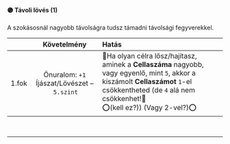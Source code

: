 #### 🟣 Távoli lövés (1)

A szokásosnál nagyobb távolságra tudsz támadni távolsági fegyverekkel.

| |  Követelmény | Hatás  |
| :----------- | :-----------: | :----------- |
| 1.fok | Önuralom: `+1`<br />Íjászat/Lövészet&nbsp;–&nbsp;`5.szint` | 👀Ha olyan célra lősz/hajítasz, aminek a **Cellaszáma** nagyobb, vagy egyenlő, mint `5`, akkor a kiszámolt **Cellaszámot** `1`-el csökkentheted (de `4` alá nem csökkenhet!👀<br />⭕(kell ez?))  (Vagy 2-vel?)⭕ |

<br />

---
